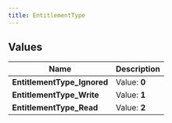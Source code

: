 ```yaml
---
title: EntitlementType
---
```


## Values
| Name | Description |
| ---- | ----------- |
| **EntitlementType_Ignored** | Value: **0** |
| **EntitlementType_Write** | Value: **1** |
| **EntitlementType_Read** | Value: **2** |

